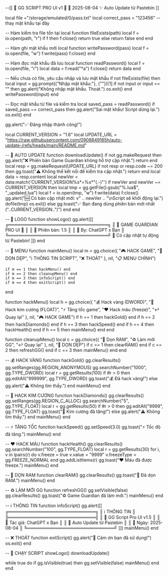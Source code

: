 --[[
  🔰 GG SCRIPT PRO UI v1 🔰
  📅 2025-08-04
  ✨ Auto Update từ Pastebin
]]

local file ="/storage/emulated/0/pass.txt"
local correct_pass = "123456" -- thay mật khẩu tại đây

-- Hàm kiểm tra file tồn tại
local function fileExists(path)
  local f = io.open(path, "r")
  if f then f:close() return true else return false end
end

-- Hàm ghi mật khẩu mới
local function writePassword(pass)
  local f = io.open(file, "w")
  f:write(pass)
  f:close()
end

-- Hàm đọc mật khẩu đã lưu
local function readPassword()
  local f = io.open(file, "r")
  local data = f:read("*a")
  f:close()
  return data
end

-- Nếu chưa có file, yêu cầu nhập và lưu mật khẩu
if not fileExists(file) then
  local input = gg.prompt({"Nhập mật khẩu:"}, {""})[1]
  if not input or input == "" then
    gg.alert("Không nhập mật khẩu. Thoát.")
    os.exit()
  end
  writePassword(input)
end

-- Đọc mật khẩu từ file và kiểm tra
local saved_pass = readPassword()
if saved_pass ~= correct_pass then
  gg.alert("Sai mật khẩu! Script dừng lại.")
  os.exit()
end

gg.alert("✅ Đăng nhập thành công!")

local CURRENT_VERSION = "1.6"
local UPDATE_URL = "https://raw.githubusercontent.com/0908849165h/auto-update-/refs/heads/main/README.md"

-- 🔁 AUTO UPDATE
function downloadUpdate()
    if not gg.makeRequest then
        gg.alert("❌ Phiên bản Game Guardian không hỗ trợ cập nhật.")
        return
    end
    local resp = gg.makeRequest(UPDATE_URL)
    if not resp or resp.code ~= 200 then
        gg.toast("⚠️ Không thể kết nối để kiểm tra cập nhật.")
        return
    end
    local data = resp.content
    local newVer = data:match('CURRENT_VERSION%s*=%s*"(.-)"')
    if newVer and newVer ~= CURRENT_VERSION then
        local tmp = gg.getFile():gsub("%.lua$", "_updated.lua")
        local f = io.open(tmp, "w")
        f:write(data)
        f:close()
        gg.alert("🆕 Có bản cập nhật mới: v" .. newVer .. "\nScript sẽ khởi động lại.")
        dofile(tmp)
        os.exit()
    else
        gg.toast("✅ Bạn đang dùng phiên bản mới nhất ("..CURRENT_VERSION..")")
    end
end

-- 🎨 LOGO
function showLogo()
    gg.alert([[
╔════════════════════════════════╗
║   🔰 GAME GUARDIAN PRO UI 🔰   ║
║   📆 Phiên bản: 1.5            ║
║   👤 By: ChatGPT x Bạn         ║
╚════════════════════════════════╝
📢 Có cập nhật tự động từ Pastebin!
    ]])
end

-- 📜 MENU
function mainMenu()
    local m = gg.choice({
        "🎮 HACK GAME",
        "🧹 DỌN DẸP",
        "ℹ️ THÔNG TIN SCRIPT",
        "❌ THOÁT"
    }, nil, "📋 MENU CHÍNH")

    if m == 1 then hackMenu() end
    if m == 2 then cleanupMenu() end
    if m == 3 then infoScript() end
    if m == 4 then exitScript() end
end

function hackMenu()
    local h = gg.choice({
        "💰 Hack vàng (DWORD)",
        "💎 Hack kim cương (FLOAT)",
        "⚡ Tăng tốc game",
        "❤️ Hack máu (freeze)",
        "↩️ Quay lại"
    }, nil, "🎮 HACK GAME")
    if h == 1 then hackGold() end
    if h == 2 then hackDiamonds() end
    if h == 3 then hackSpeed() end
    if h == 4 then hackHealth() end
    if h == 5 then mainMenu() end
end

function cleanupMenu()
    local c = gg.choice({
        "🧹 Dọn RAM",
        "♻️ Làm mới GG",
        "↩️ Quay lại"
    }, nil, "🧹 DỌN DẸP")
    if c == 1 then clearRAM() end
    if c == 2 then refreshGG() end
    if c == 3 then mainMenu() end
end

-- 💰 HACK VÀNG
function hackGold()
    gg.clearResults()
    gg.setRanges(gg.REGION_ANONYMOUS)
    gg.searchNumber("1000", gg.TYPE_DWORD)
    local r = gg.getResults(100)
    if #r > 0 then
        gg.editAll("999999", gg.TYPE_DWORD)
        gg.toast("💰 Đã hack vàng!")
    else
        gg.alert("⚠️ Không tìm thấy.")
    end
    mainMenu()
end

-- 💎 HACK KIM CƯƠNG
function hackDiamonds()
    gg.clearResults()
    gg.setRanges(gg.REGION_C_ALLOC)
    gg.searchNumber("5", gg.TYPE_FLOAT)
    local r = gg.getResults(50)
    if #r > 0 then
        gg.editAll("9999", gg.TYPE_FLOAT)
        gg.toast("💎 Kim cương đã tăng!")
    else
        gg.alert("⚠️ Không tìm thấy.")
    end
    mainMenu()
end

-- ⚡ TĂNG TỐC
function hackSpeed()
    gg.setSpeed(3.0)
    gg.toast("⚡ Tốc độ đã tăng.")
    mainMenu()
end

-- ❤️ HACK MÁU
function hackHealth()
    gg.clearResults()
    gg.searchNumber("100", gg.TYPE_FLOAT)
    local r = gg.getResults(30)
    for i, v in ipairs(r) do
        v.freeze = true
        v.value = "9999"
        v.freezeType = gg.FREEZE_NORMAL
    end
    gg.addListItems(r)
    gg.toast("❤️ Máu đã được freeze.")
    mainMenu()
end

-- 🧹 DỌN RAM
function clearRAM()
    gg.clearResults()
    gg.toast("🧹 Đã dọn RAM.")
    mainMenu()
end

-- ♻️ LÀM MỚI GG
function refreshGG()
    gg.setVisible(false)
    gg.clearResults()
    gg.toast("♻️ Game Guardian đã làm mới.")
    mainMenu()
end

-- ℹ️ THÔNG TIN
function infoScript()
    gg.alert([[
╔════════════════════════════╗
║        ℹ️ THÔNG TIN        ║
╠════════════════════════════╣
║ 🔰 GG Script Pro UI v1.5   ║
║ 👤 Tác giả: ChatGPT x Bạn  ║
║ 🔄 Auto Update từ Pastebin ║
║ 📅 Ngày: 2025-08-04        ║
╚════════════════════════════╝
    ]])
    mainMenu()
end

-- ❌ THOÁT
function exitScript()
    gg.alert("👋 Cảm ơn bạn đã sử dụng!")
    os.exit()
end

-- 🚀 CHẠY SCRIPT
showLogo()
downloadUpdate()

while true do
    if gg.isVisible(true) then
        gg.setVisible(false)
        mainMenu()
    end
end
